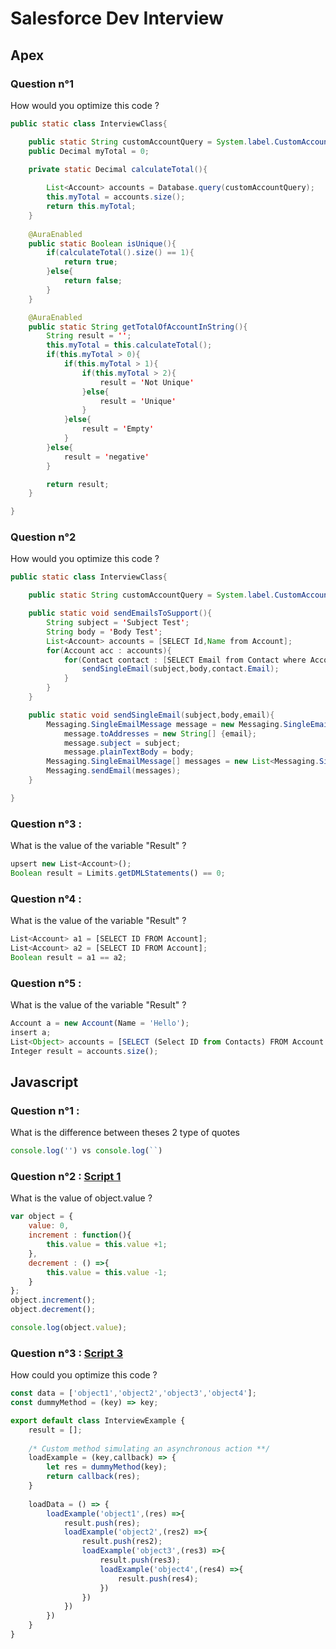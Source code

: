 # Salesforce Dev Interview

## Apex 
### Question n°1
How would you optimize this code ?
```java
public static class InterviewClass{

    public static String customAccountQuery = System.label.CustomAccountQuery;
    public Decimal myTotal = 0;

    private static Decimal calculateTotal(){
        
        List<Account> accounts = Database.query(customAccountQuery);
        this.myTotal = accounts.size();
        return this.myTotal;
    }
    
    @AuraEnabled
    public static Boolean isUnique(){
        if(calculateTotal().size() == 1){
            return true;
        }else{
            return false;
        }
    }

    @AuraEnabled
    public static String getTotalOfAccountInString(){
        String result = '';
        this.myTotal = this.calculateTotal();
        if(this.myTotal > 0){
            if(this.myTotal > 1){
                if(this.myTotal > 2){
                    result = 'Not Unique'
                }else{
                    result = 'Unique'
                }
            }else{
                result = 'Empty'
            }
        }else{
            result = 'negative'
        }

        return result;
    }

}
```

### Question n°2
How would you optimize this code ?
```java
public static class InterviewClass{

    public static String customAccountQuery = System.label.CustomAccountQuery;

    public static void sendEmailsToSupport(){
        String subject = 'Subject Test';
        String body = 'Body Test';
        List<Account> accounts = [SELECT Id,Name from Account];
        for(Account acc : accounts){
            for(Contact contact : [SELECT Email from Contact where AccountId =: acc AND Title like '%support%']){
                sendSingleEmail(subject,body,contact.Email);
            }
        }
    }

    public static void sendSingleEmail(subject,body,email){
        Messaging.SingleEmailMessage message = new Messaging.SingleEmailMessage();
            message.toAddresses = new String[] {email};
            message.subject = subject;
            message.plainTextBody = body;
        Messaging.SingleEmailMessage[] messages = new List<Messaging.SingleEmailMessage>{message};
        Messaging.sendEmail(messages);
    }

}
```
### Question n°3 :
What is the value of the variable "Result" ? 
```js
upsert new List<Account>();
Boolean result = Limits.getDMLStatements() == 0;
```

### Question n°4 :
What is the value of the variable "Result" ? 
```js
List<Account> a1 = [SELECT ID FROM Account];
List<Account> a2 = [SELECT ID FROM Account];
Boolean result = a1 == a2;
```

### Question n°5 :
What is the value of the variable "Result" ? 
```js
Account a = new Account(Name = 'Hello');
insert a;
List<Object> accounts = [SELECT (Select ID from Contacts) FROM Account WHERE ID > :a.Id];
Integer result = accounts.size();
```


## Javascript 
### Question n°1 :
What is the difference between theses 2 type of quotes
```js
console.log('') vs console.log(``)
```

### Question n°2 : [Script 1](https://github.com/trakers33/salesforce-dev-interview/js/script-1.js)
What is the value of object.value ?
```js
var object = {
    value: 0,
    increment : function(){
        this.value = this.value +1;
    },
    decrement : () =>{
        this.value = this.value -1;
    }
};
object.increment();
object.decrement();

console.log(object.value);
```

### Question n°3 : [Script 3](https://github.com/trakers33/salesforce-dev-interview/js/script-3.js)
How could you optimize this code ?
```js
const data = ['object1','object2','object3','object4'];
const dummyMethod = (key) => key;

export default class InterviewExample {
    result = [];
    
    /* Custom method simulating an asynchronous action **/
    loadExample = (key,callback) => {
        let res = dummyMethod(key);
        return callback(res);
    }
    
    loadData = () => {
        loadExample('object1',(res) =>{
            result.push(res);
            loadExample('object2',(res2) =>{
                result.push(res2);
                loadExample('object3',(res3) =>{
                    result.push(res3);
                    loadExample('object4',(res4) =>{
                        result.push(res4);
                    })
                })
            })
        })
    }
}
```
